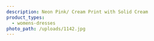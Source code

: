 ```yaml
---
description: Neon Pink/ Cream Print with Solid Cream
product_types:
  - womens-dresses
photo_path: /uploads/1142.jpg
---
```

